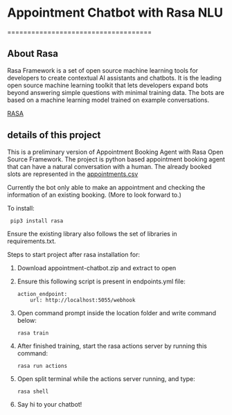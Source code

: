 
# Appointment Chatbot with Rasa NLU
====================================

## About Rasa

Rasa Framework is a set of open source machine learning tools for developers to create contextual AI assistants and chatbots. It is the leading open source machine learning toolkit that lets developers expand bots beyond answering simple questions with minimal training data. The bots are based on a machine learning model trained on example conversations. 

[RASA](https://rasa.com/docs/rasa/installation/installing-rasa-open-source)

## details of this project

This is a preliminary version of Appointment Booking Agent with Rasa Open Source Framework. The project is python based appointment booking agent that can have a natural conversation with a human. The already booked slots are represented in the [appointments.csv](database/appointments.csv)

Currently the bot only able to make an appointment and checking the information of an existing booking. (More to look forward to.)

To install:
```
 pip3 install rasa
```

Ensure the existing library also follows the set of libraries in requirements.txt.

Steps to start project after rasa installation for:
1. Download appointment-chatbot.zip and extract to open 
2. Ensure this following script is present in endpoints.yml file:

    ```
    action_endpoint:
        url: http://localhost:5055/webhook
    ```

3. Open command prompt  inside  the location folder and write command below:
    ```
    rasa train
    ```
4. After finished training, start the rasa actions server by running this command:
    ```
    rasa run actions
    ```
5. Open split terminal while the actions server running, and type:
    ```
    rasa shell
    ```
6. Say hi to your chatbot!

